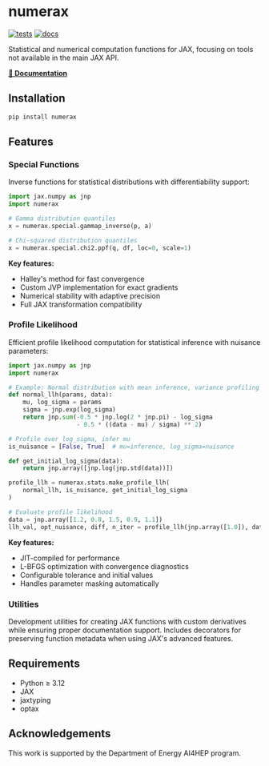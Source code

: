 # numerax

[![tests](https://github.com/juehang/numerax/actions/workflows/test.yml/badge.svg)](https://github.com/juehang/numerax/actions/workflows/test.yml)
[![docs](https://github.com/juehang/numerax/actions/workflows/docs.yml/badge.svg)](https://juehang.github.io/numerax/)

Statistical and numerical computation functions for JAX, focusing on tools not available in the main JAX API.

**[📖 Documentation](https://juehang.github.io/numerax/)**

## Installation

```bash
pip install numerax
```

## Features

### Special Functions

Inverse functions for statistical distributions with differentiability support:

```python
import jax.numpy as jnp
import numerax

# Gamma distribution quantiles
x = numerax.special.gammap_inverse(p, a)

# Chi-squared distribution quantiles  
x = numerax.special.chi2.ppf(q, df, loc=0, scale=1)
```

**Key features:**
- Halley's method for fast convergence
- Custom JVP implementation for exact gradients  
- Numerical stability with adaptive precision
- Full JAX transformation compatibility

### Profile Likelihood

Efficient profile likelihood computation for statistical inference with nuisance parameters:

```python
import jax.numpy as jnp
import numerax

# Example: Normal distribution with mean inference, variance profiling
def normal_llh(params, data):
    mu, log_sigma = params
    sigma = jnp.exp(log_sigma)
    return jnp.sum(-0.5 * jnp.log(2 * jnp.pi) - log_sigma 
                   - 0.5 * ((data - mu) / sigma) ** 2)

# Profile over log_sigma, infer mu
is_nuisance = [False, True]  # mu=inference, log_sigma=nuisance

def get_initial_log_sigma(data):
    return jnp.array([jnp.log(jnp.std(data))])

profile_llh = numerax.stats.make_profile_llh(
    normal_llh, is_nuisance, get_initial_log_sigma
)

# Evaluate profile likelihood
data = jnp.array([1.2, 0.8, 1.5, 0.9, 1.1])
llh_val, opt_nuisance, diff, n_iter = profile_llh(jnp.array([1.0]), data)
```

**Key features:**
- JIT-compiled for performance
- L-BFGS optimization with convergence diagnostics
- Configurable tolerance and initial values
- Handles parameter masking automatically

### Utilities

Development utilities for creating JAX functions with custom derivatives while ensuring proper documentation support. Includes decorators for preserving function metadata when using JAX's advanced features.

## Requirements

- Python ≥ 3.12
- JAX
- jaxtyping
- optax

## Acknowledgements
This work is supported by the Department of Energy AI4HEP program.